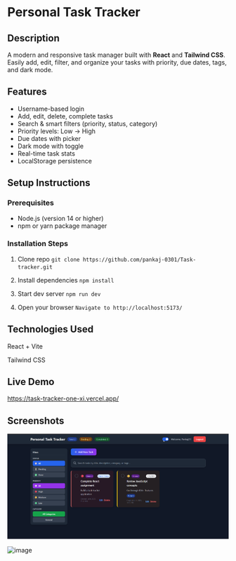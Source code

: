# Personal Task Tracker

##  Description

A modern and responsive task manager built with **React** and **Tailwind CSS**. Easily add, edit, filter, and organize your tasks with priority, due dates, tags, and dark mode.


##  Features

-  Username-based login  
-  Add, edit, delete, complete tasks  
-  Search & smart filters (priority, status, category)  
-  Priority levels: Low → High
-  Due dates with picker  
-  Dark mode with toggle  
-  Real-time task stats  
-  LocalStorage persistence  

##   Setup Instructions

### Prerequisites
- Node.js (version 14 or higher)
- npm or yarn package manager

### Installation Steps

1. Clone repo
`git clone https://github.com/pankaj-0301/Task-tracker.git`

2. Install dependencies
`npm install`


 3. Start dev server
 `npm run dev`
 



 4. Open your browser
 `Navigate to http://localhost:5173/`

##  Technologies Used

React + Vite

Tailwind CSS


## Live Demo 

https://task-tracker-one-xi.vercel.app/


## Screenshots 

![alt text](image.png)


![image](https://github.com/user-attachments/assets/932799d1-2a50-4cd6-bf67-3f50ea3fed8f)
